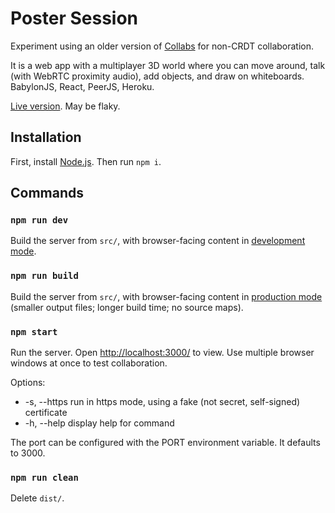 # Poster Session

Experiment using an older version of [Collabs](https://collabs.readthedocs.io/en/latest/) for non-CRDT collaboration.

It is a web app with a multiplayer 3D world where you can move around, talk (with WebRTC proximity audio), add objects, and draw on whiteboards. BabylonJS, React, PeerJS, Heroku.

[Live version](https://poster-session.herokuapp.com/). May be flaky.

## Installation

First, install [Node.js](https://nodejs.org/). Then run `npm i`.

## Commands

### `npm run dev`

Build the server from `src/`, with browser-facing content in [development mode](https://webpack.js.org/guides/development/).

### `npm run build`

Build the server from `src/`, with browser-facing content in [production mode](https://webpack.js.org/guides/production/) (smaller output files; longer build time; no source maps).

### `npm start`

Run the server. Open [http://localhost:3000/](http://localhost:3000/) to view. Use multiple browser windows at once to test collaboration.

Options:

- -s, --https run in https mode, using a fake (not secret, self-signed) certificate
- -h, --help display help for command

The port can be configured with the PORT environment variable. It defaults to 3000.

### `npm run clean`

Delete `dist/`.

